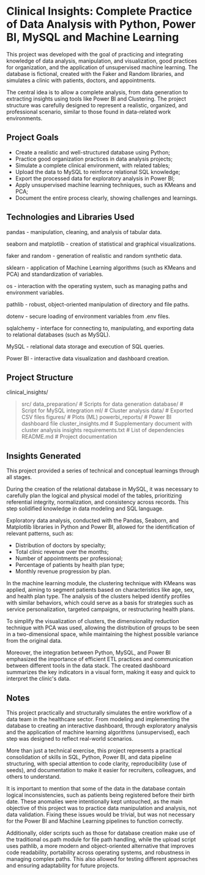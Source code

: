 # Clinical Insights: Complete Practice of Data Analysis with Python, Power BI, MySQL and Machine Learning

This project was developed with the goal of practicing and integrating knowledge of data analysis, manipulation, and visualization, good practices for organization, and the application of unsupervised machine learning. The database is fictional, created with the Faker and Random libraries, and simulates a clinic with patients, doctors, and appointments.

The central idea is to allow a complete analysis, from data generation to extracting insights using tools like Power BI and Clustering. The project structure was carefully designed to represent a realistic, organized, and professional scenario, similar to those found in data-related work environments.

## Project Goals

- Create a realistic and well-structured database using Python;
- Practice good organization practices in data analysis projects;
- Simulate a complete clinical environment, with related tables;
- Upload the data to MySQL to reinforce relational SQL knowledge;
- Export the processed data for exploratory analysis in Power BI;
- Apply unsupervised machine learning techniques, such as KMeans and PCA;
- Document the entire process clearly, showing challenges and learnings.

## Technologies and Libraries Used

pandas - manipulation, cleaning, and analysis of tabular data.

seaborn and matplotlib - creation of statistical and graphical visualizations.

faker and random - generation of realistic and random synthetic data.

sklearn - application of Machine Learning algorithms (such as KMeans and PCA) and standardization of variables.

os - interaction with the operating system, such as managing paths and environment variables.

pathlib - robust, object-oriented manipulation of directory and file paths.

dotenv - secure loading of environment variables from .env files.

sqlalchemy - interface for connecting to, manipulating, and exporting data to relational databases (such as MySQL).

MySQL - relational data storage and execution of SQL queries.

Power BI - interactive data visualization and dashboard creation.

## Project Structure

clinical_insights/
> src/
  > data_preparation/    # Scripts for data generation
  > database/            # Script for MySQL integration
  > ml/                  # Cluster analysis
> data/                  # Exported CSV files
> figures/               # Plots (ML)
> powerbi_reports/       # Power BI dashboard file
> cluster_insights.md    # Supplementary document with cluster analysis insights
> requirements.txt       # List of dependencies
> README.md              # Project documentation


## Insights Generated

This project provided a series of technical and conceptual learnings through all stages.

During the creation of the relational database in MySQL, it was necessary to carefully plan the logical and physical model of the tables, prioritizing referential integrity, normalization, and consistency across records. This step solidified knowledge in data modeling and SQL language.

Exploratory data analysis, conducted with the Pandas, Seaborn, and Matplotlib libraries in Python and Power BI, allowed for the identification of relevant patterns, such as:

- Distribution of doctors by specialty;
- Total clinic revenue over the months;
- Number of appointments per professional;
- Percentage of patients by health plan type;
- Monthly revenue progression by plan.

In the machine learning module, the clustering technique with KMeans was applied, aiming to segment patients based on characteristics like age, sex, and health plan type. The analysis of the clusters helped identify profiles with similar behaviors, which could serve as a basis for strategies such as service personalization, targeted campaigns, or restructuring health plans.

To simplify the visualization of clusters, the dimensionality reduction technique with PCA was used, allowing the distribution of groups to be seen in a two-dimensional space, while maintaining the highest possible variance from the original data.

Moreover, the integration between Python, MySQL, and Power BI emphasized the importance of efficient ETL practices and communication between different tools in the data stack. The created dashboard summarizes the key indicators in a visual form, making it easy and quick to interpret the clinic's data.

## Notes

This project practically and structurally simulates the entire workflow of a data team in the healthcare sector. From modeling and implementing the database to creating an interactive dashboard, through exploratory analysis and the application of machine learning algorithms (unsupervised), each step was designed to reflect real-world scenarios.

More than just a technical exercise, this project represents a practical consolidation of skills in SQL, Python, Power BI, and data pipeline structuring, with special attention to code clarity, reproducibility (use of seeds), and documentation to make it easier for recruiters, colleagues, and others to understand.

It is important to mention that some of the data in the database contain logical inconsistencies, such as patients being registered before their birth date. These anomalies were intentionally kept untouched, as the main objective of this project was to practice data manipulation and analysis, not data validation. Fixing these issues would be trivial, but was not necessary for the Power BI and Machine Learning pipelines to function correctly.

Additionally, older scripts such as those for database creation make use of the traditional os.path module for file path handling, while the upload script uses pathlib, a more modern and object-oriented alternative that improves code readability, portability across operating systems, and robustness in managing complex paths. This also allowed for testing different approaches and ensuring adaptability for future projects.
